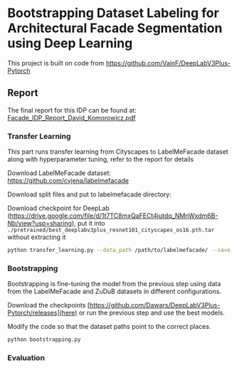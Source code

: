 # Bootstrapping Dataset Labeling for Architectural Facade Segmentation using Deep Learning

This project is built on code from https://github.com/VainF/DeepLabV3Plus-Pytorch

## Report
The final report for this IDP can be found at: [Facade_IDP_Report_David_Komorowicz.pdf](Facade_IDP_Report_David_Komorowicz.pdf)


### Transfer Learning
This part runs transfer learning from Cityscapes to LabelMeFacade dataset along with hyperparameter tuning, refer to the report for details

Download LabelMeFacade dataset: https://github.com/cvjena/labelmefacade

Download split files and put to labelmefacade directory: 

Download checkpoint for DeepLab (https://drive.google.com/file/d/1t7TC8mxQaFECt4jutdq_NMnWxdm6B-Nb/view?usp=sharing), put it into `./pretrained/best_deeplabv3plus_resnet101_cityscapes_os16.pth.tar` without extracting it

```bash
python transfer_learning.py --data_path /path/to/labelmefacade/ --save_path ./saves/ --exp_name EXP_NAME
```

### Bootstrapping
Bootstrapping is fine-tuning the model from the previous step using data from the LabelMeFacade and ZuDuB datasets in different configurations.

Download the checkpoints [https://github.com/Dawars/DeepLabV3Plus-Pytorch/releases](here) or run the previous step and use the best models.

Modify the code so that the dataset paths point to the correct places.

```bash
python bootstrapping.py
```


### Evaluation


